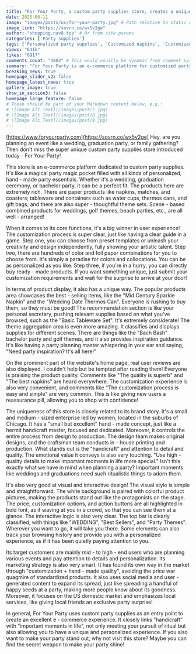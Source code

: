 ```yaml
---
title: "For Your Party, a custom party supplies store, creates a unique e-commerce experience to meet the pursuit of a sense of ceremony."
date: 2025-06-11
image: "images/posts/us/for-your-party.jpg" # Path relative to static or assets
image_link: "https://sovrn.co/wx5v2ge"
author: "shopping.nav8.top" # Or from site params
categories: ['Party supplies']
tags: ['Personalized party supplies', 'Customized napkins', 'Customized cups', 'Customized clothing accessories']
views: "641k"
likes: "6917"
comments_count: "4802" # This would usually be dynamic from comment system
summary: "For Your Party is an e-commerce platform for customized party supplies. It offers a wide range of products, has a clear customization process, unique display methods, and has received good user reviews. It is a small and micro enterprise led by women, focusing on handicrafts and attention to detail and quality, with excellent visual and interactive design. Its target users are in the mid - to high - end market, and it adopts a differentiation strategy. It is worth a visit for those who are planning a party."
breaking_news: true   
homepage_slider_v2: false  
homepage_latest_news: true  
gallery_image: true  
show_in_section3: false
homepage_large_feature: false
# These should be part of your Markdown content below, e.g.:
# ![Image Alt Text](/images/post/7.jpg)
# ![Image Alt Text](/images/post/8.jpg)
# ![Image Alt Text](/images/post/9.jpg)
---
```

[https://www.foryourparty.com](https://sovrn.co/wx5v2ge)
Hey, are you planning an event like a wedding, graduation party, or family gathering? Then don't miss the super unique custom party supplies store introduced today - For Your Party!

This store is an e-commerce platform dedicated to custom party supplies. It's like a magical party magic pocket filled with all kinds of personalized, hand - made party essentials. Whether it's a wedding, graduation ceremony, or bachelor party, it can be a perfect fit. The products here are extremely rich. There are paper products like napkins, matches, and coasters; tableware and containers such as water cups, thermos cans, and gift bags; and there are also super - thoughtful theme sets. Scene - based combined products for weddings, golf themes, beach parties, etc., are all well - arranged!

When it comes to its core functions, it's a big winner in user experience! The customization process is super clear, just like having a clear guide in a game. Step one, you can choose from preset templates or unleash your creativity and design independently, fully showing your artistic talent. Step two, there are hundreds of color and foil paper combinations for you to choose from. It's simply a paradise for colors and collocations. You can be as personalized as you like. Step three, if you're in a hurry, you can directly buy ready - made products. If you want something unique, just submit your customization requirements and wait for the surprise to arrive at your door!

In terms of product display, it also has a unique way. The popular products area showcases the best - selling items, like the "Mid Century Sparkle Napkin" and the "Wedding Date Thermos Can". Everyone is rushing to buy them, so they must be good! The recommendation section is like your personal secretary, pushing relevant supplies based on what you've browsed, such as the "Basic Tableware Set". It's extremely considerate! The theme aggregation area is even more amazing. It classifies and displays supplies for different scenes. There are things like the "Bach Bash" bachelor party and golf themes, and it also provides inspiration guidance. It's like having a party planning master whispering in your ear and saying, "Need party inspiration? It's all here!"

On the prominent part of the website's home page, real user reviews are also displayed. I couldn't help but be tempted after reading them! Everyone is praising the product quality. Comments like "The quality is superb" and "The best napkins" are heard everywhere. The customization experience is also very convenient, and comments like "The customization process is easy and simple" are very common. This is like giving new users a reassurance pill, allowing you to shop with confidence!

The uniqueness of this store is closely related to its brand story. It's a small and medium - sized enterprise led by women, located in the suburbs of Chicago. It has a "small but excellent" hand - made concept, just like a hermit handicraft master, focused and dedicated. Moreover, it controls the entire process from design to production. The design team makes original designs, and the craftsman team conducts in - house printing and production. What stands out is the "handicraft" and attention to detail and quality. The emotional value it conveys is also very touching. "Use high - quality details to make important moments in life more special." Isn't this exactly what we have in mind when planning a party? Important moments like weddings and graduations need such ritualistic things to adorn them.

It's also very good at visual and interactive design! The visual style is simple and straightforward. The white background is paired with colorful product pictures, making the products stand out like the protagonists on the stage. The price, customization options, and action buttons are all highlighted in bold font, as if waving at you in a crowd, so that you can see them at a glance. The interactive logic is also very clear. The top bar is clearly classified, with things like "WEDDING", "Best Sellers", and "Party Themes". Wherever you want to go, it will take you there. Some elements can also track your browsing history and provide you with a personalized experience, as if it has been quietly paying attention to you.

Its target customers are mainly mid - to high - end users who are planning various events and pay attention to details and personalization. Its marketing strategy is also very smart. It has found its own way in the market through "customization + hand - made quality", avoiding the price war quagmire of standardized products. It also uses social media and user - generated content to expand its spread, just like spreading a handful of happy seeds at a party, making more people know about its goodness. Moreover, it focuses on the US domestic market and emphasizes local services, like giving local friends an exclusive party surprise!

In general, For Your Party uses custom party supplies as an entry point to create an excellent e - commerce experience. It closely links "handicraft" with "important moments in life", not only meeting your pursuit of ritual but also allowing you to have a unique and personalized experience. If you also want to make your party stand out, why not visit this store? Maybe you can find the secret weapon to make your party shine! 

